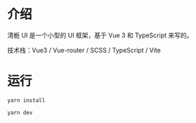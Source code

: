 # 介绍
清栀 UI 是一个小型的 UI 框架，基于 Vue 3 和 TypeScript 来写的。

技术栈：Vue3 / Vue-router / SCSS / TypeScript / Vite 

# 运行
```
yarn install
```
```
yarn dev
```